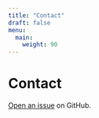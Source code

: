 ```yaml
---
title: "Contact"
draft: false
menu:
  main:
    weight: 90
---
```


# Contact

[Open an issue](https://github.com/BotchedPrograms/hugo-mock-landing-page-autodeployed/issues/new) on GitHub.